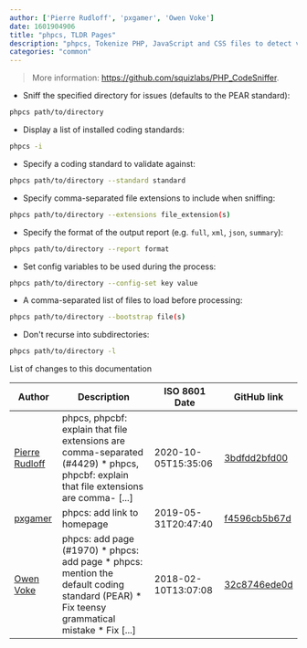 ```yaml
---
author: ['Pierre Rudloff', 'pxgamer', 'Owen Voke']
date: 1601904906
title: "phpcs, TLDR Pages"
description: "phpcs, Tokenize PHP, JavaScript and CSS files to detect violations of a defined set of coding standards."
categories: "common"
---
```

> More information: <https://github.com/squizlabs/PHP_CodeSniffer>.

- Sniff the specified directory for issues (defaults to the PEAR standard):

```bash
phpcs path/to/directory
```

- Display a list of installed coding standards:

```bash
phpcs -i
```

- Specify a coding standard to validate against:

```bash
phpcs path/to/directory --standard standard
```

- Specify comma-separated file extensions to include when sniffing:

```bash
phpcs path/to/directory --extensions file_extension(s)
```

- Specify the format of the output report (e.g. `full`, `xml`, `json`, `summary`):

```bash
phpcs path/to/directory --report format
```

- Set config variables to be used during the process:

```bash
phpcs path/to/directory --config-set key value
```

- A comma-separated list of files to load before processing:

```bash
phpcs path/to/directory --bootstrap file(s)
```

- Don't recurse into subdirectories:

```bash
phpcs path/to/directory -l
```
List of changes to this documentation


Author | Description | ISO 8601 Date | GitHub link
------|-----|-----|-----
[Pierre Rudloff](mailto:contact@rudloff.pro) | phpcs, phpcbf: explain that file extensions are comma-separated (#4429) * phpcs, phpcbf: explain that file extensions are comma- [...] | 2020-10-05T15:35:06 | [3bdfdd2bfd00](https://github.com/tldr-pages/tldr/commit/3bdfdd2bfd0056d128a01df89b09c872fc551ce5)
[pxgamer](mailto:owzie123@gmail.com) | phpcs: add link to homepage | 2019-05-31T20:47:40 | [f4596cb5b67d](https://github.com/tldr-pages/tldr/commit/f4596cb5b67d37aa76987a9b1237cd4c996383a9)
[Owen Voke](mailto:owzie123@gmail.com) | phpcs: add page (#1970) * phpcs: add page * phpcs: mention the default coding standard (PEAR) * Fix teensy grammatical mistake * Fix [...] | 2018-02-10T13:07:08 | [32c8746ede0d](https://github.com/tldr-pages/tldr/commit/32c8746ede0dd6a4cd65d4872e00762f950072e7)

